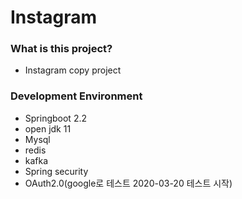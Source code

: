 # Instagram

### What is this project?
- Instagram copy project

### Development Environment
- Springboot 2.2
- open jdk 11
- Mysql
- redis
- kafka
- Spring security
- OAuth2.0(google로 테스트 2020-03-20 테스트 시작)
